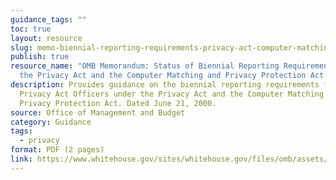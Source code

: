 ```yaml
---
guidance_tags: ""
toc: true
layout: resource
slug: memo-biennial-reporting-requirements-privacy-act-computer-matching
publish: true
resource_name: "OMB Memorandum: Status of Biennial Reporting Requirements under
  the Privacy Act and the Computer Matching and Privacy Protection Act "
description: Provides guidance on the biennial reporting requirements for
  Privacy Act Officers under the Privacy Act and the Computer Matching and
  Privacy Protection Act. Dated June 21, 2000.
source: Office of Management and Budget
category: Guidance
tags:
  - privacy
format: PDF (2 pages)
link: https://www.whitehouse.gov/sites/whitehouse.gov/files/omb/assets/OMB/inforeg/spotila62100.pdf
---
```

